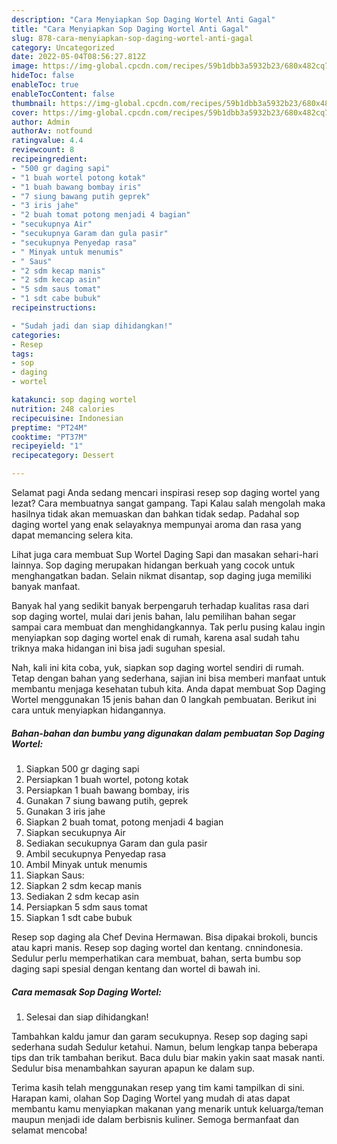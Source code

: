 ```yaml
---
description: "Cara Menyiapkan Sop Daging Wortel Anti Gagal"
title: "Cara Menyiapkan Sop Daging Wortel Anti Gagal"
slug: 878-cara-menyiapkan-sop-daging-wortel-anti-gagal
category: Uncategorized
date: 2022-05-04T08:56:27.812Z
image: https://img-global.cpcdn.com/recipes/59b1dbb3a5932b23/680x482cq70/sop-daging-wortel-foto-resep-utama.jpg
hideToc: false
enableToc: true
enableTocContent: false
thumbnail: https://img-global.cpcdn.com/recipes/59b1dbb3a5932b23/680x482cq70/sop-daging-wortel-foto-resep-utama.jpg
cover: https://img-global.cpcdn.com/recipes/59b1dbb3a5932b23/680x482cq70/sop-daging-wortel-foto-resep-utama.jpg
author: Admin
authorAv: notfound
ratingvalue: 4.4
reviewcount: 8
recipeingredient:
- "500 gr daging sapi"
- "1 buah wortel potong kotak"
- "1 buah bawang bombay iris"
- "7 siung bawang putih geprek"
- "3 iris jahe"
- "2 buah tomat potong menjadi 4 bagian"
- "secukupnya Air"
- "secukupnya Garam dan gula pasir"
- "secukupnya Penyedap rasa"
- " Minyak untuk menumis"
- " Saus"
- "2 sdm kecap manis"
- "2 sdm kecap asin"
- "5 sdm saus tomat"
- "1 sdt cabe bubuk"
recipeinstructions:

- "Sudah jadi dan siap dihidangkan!"
categories:
- Resep
tags:
- sop
- daging
- wortel

katakunci: sop daging wortel 
nutrition: 248 calories
recipecuisine: Indonesian
preptime: "PT24M"
cooktime: "PT37M"
recipeyield: "1"
recipecategory: Dessert

---
```



Selamat pagi Anda sedang mencari inspirasi resep sop daging wortel yang lezat? Cara membuatnya sangat gampang. Tapi Kalau salah mengolah maka hasilnya tidak akan memuaskan dan bahkan tidak sedap. Padahal sop daging wortel yang enak selayaknya mempunyai aroma dan rasa yang dapat memancing selera kita.


Lihat juga cara membuat Sup Wortel Daging Sapi dan masakan sehari-hari lainnya. Sop daging merupakan hidangan berkuah yang cocok untuk menghangatkan badan. Selain nikmat disantap, sop daging juga memiliki banyak manfaat.

Banyak hal yang sedikit banyak berpengaruh terhadap kualitas rasa dari sop daging wortel, mulai dari jenis bahan, lalu pemilihan bahan segar sampai cara membuat dan menghidangkannya. Tak perlu pusing kalau ingin menyiapkan sop daging wortel enak di rumah, karena asal sudah tahu triknya maka hidangan ini bisa jadi suguhan spesial.


Nah, kali ini kita coba, yuk, siapkan sop daging wortel sendiri di rumah. Tetap dengan bahan yang sederhana, sajian ini bisa memberi manfaat untuk membantu menjaga kesehatan tubuh kita. Anda dapat membuat Sop Daging Wortel menggunakan 15 jenis bahan dan 0 langkah pembuatan. Berikut ini cara untuk menyiapkan hidangannya.

<!--inarticleads1-->

##### Bahan-bahan dan bumbu yang digunakan dalam pembuatan Sop Daging Wortel:

1. Siapkan 500 gr daging sapi
1. Persiapkan 1 buah wortel, potong kotak
1. Persiapkan 1 buah bawang bombay, iris
1. Gunakan 7 siung bawang putih, geprek
1. Gunakan 3 iris jahe
1. Siapkan 2 buah tomat, potong menjadi 4 bagian
1. Siapkan secukupnya Air
1. Sediakan secukupnya Garam dan gula pasir
1. Ambil secukupnya Penyedap rasa
1. Ambil  Minyak untuk menumis
1. Siapkan  Saus:
1. Siapkan 2 sdm kecap manis
1. Sediakan 2 sdm kecap asin
1. Persiapkan 5 sdm saus tomat
1. Siapkan 1 sdt cabe bubuk


Resep sop daging ala Chef Devina Hermawan. Bisa dipakai brokoli, buncis atau kapri manis. Resep sop daging wortel dan kentang. cnnindonesia. Sedulur perlu memperhatikan cara membuat, bahan, serta bumbu sop daging sapi spesial dengan kentang dan wortel di bawah ini. 

<!--inarticleads2-->

##### Cara memasak Sop Daging Wortel:


1. Selesai dan siap dihidangkan!

Tambahkan kaldu jamur dan garam secukupnya. Resep sop daging sapi sederhana sudah Sedulur ketahui. Namun, belum lengkap tanpa beberapa tips dan trik tambahan berikut. Baca dulu biar makin yakin saat masak nanti. Sedulur bisa menambahkan sayuran apapun ke dalam sup. 

Terima kasih telah menggunakan resep yang tim kami tampilkan di sini. Harapan kami, olahan Sop Daging Wortel yang mudah di atas dapat membantu kamu menyiapkan makanan yang menarik untuk keluarga/teman maupun menjadi ide dalam berbisnis kuliner. Semoga bermanfaat dan selamat mencoba!
